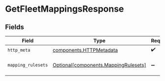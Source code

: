 # GetFleetMappingsResponse


## Fields

| Field                                                                              | Type                                                                               | Required                                                                           | Description                                                                        |
| ---------------------------------------------------------------------------------- | ---------------------------------------------------------------------------------- | ---------------------------------------------------------------------------------- | ---------------------------------------------------------------------------------- |
| `http_meta`                                                                        | [components.HTTPMetadata](../../models/components/httpmetadata.md)                 | :heavy_check_mark:                                                                 | N/A                                                                                |
| `mapping_rulesets`                                                                 | [Optional[components.MappingRulesets]](../../models/components/mappingrulesets.md) | :heavy_minus_sign:                                                                 | a list of MappingRuleset objects                                                   |